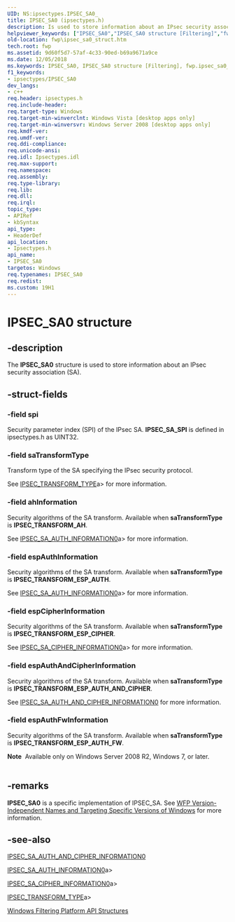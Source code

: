 ```yaml
---
UID: NS:ipsectypes.IPSEC_SA0_
title: IPSEC_SA0 (ipsectypes.h)
description: Is used to store information about an IPsec security association (SA).helpviewer_keywords: ["IPSEC_SA0","IPSEC_SA0 structure [Filtering]","fwp.ipsec_sa0_struct","ipsectypes/IPSEC_SA0"]
old-location: fwp\ipsec_sa0_struct.htm
tech.root: fwp
ms.assetid: 9d60f5d7-57af-4c33-90ed-b69a9671a9ce
ms.date: 12/05/2018
ms.keywords: IPSEC_SA0, IPSEC_SA0 structure [Filtering], fwp.ipsec_sa0_struct, ipsectypes/IPSEC_SA0
f1_keywords:
- ipsectypes/IPSEC_SA0
dev_langs:
- c++
req.header: ipsectypes.h
req.include-header: 
req.target-type: Windows
req.target-min-winverclnt: Windows Vista [desktop apps only]
req.target-min-winversvr: Windows Server 2008 [desktop apps only]
req.kmdf-ver: 
req.umdf-ver: 
req.ddi-compliance: 
req.unicode-ansi: 
req.idl: Ipsectypes.idl
req.max-support: 
req.namespace: 
req.assembly: 
req.type-library: 
req.lib: 
req.dll: 
req.irql: 
topic_type:
- APIRef
- kbSyntax
api_type:
- HeaderDef
api_location:
- Ipsectypes.h
api_name:
- IPSEC_SA0
targetos: Windows
req.typenames: IPSEC_SA0
req.redist: 
ms.custom: 19H1
---
```


# IPSEC_SA0 structure


## -description


The <b>IPSEC_SA0</b> structure is used to store information about an IPsec security association (SA).


## -struct-fields




### -field spi

Security parameter index (SPI) of the IPsec SA. <b>IPSEC_SA_SPI</b> is defined in ipsectypes.h as UINT32.


### -field saTransformType

Transform type of the SA specifying the IPsec security protocol.

See [IPSEC_TRANSFORM_TYPE](https://docs.microsoft.com/windows/desktop/api/ipsectypes/ne-ipsectypes-ipsec_transform_type)a> for more information.


### -field ahInformation

Security algorithms of the SA transform. Available when <b>saTransformType</b> is <b>IPSEC_TRANSFORM_AH</b>.

See [IPSEC_SA_AUTH_INFORMATION0](https://docs.microsoft.com/windows/desktop/api/ipsectypes/ns-ipsectypes-ipsec_sa_auth_information0)a> for more information.


### -field espAuthInformation

Security algorithms of the SA transform. Available when <b>saTransformType</b> is <b>IPSEC_TRANSFORM_ESP_AUTH</b>.

See [IPSEC_SA_AUTH_INFORMATION0](https://docs.microsoft.com/windows/desktop/api/ipsectypes/ns-ipsectypes-ipsec_sa_auth_information0)a> for more information.


### -field espCipherInformation

Security algorithms of the SA transform. Available when <b>saTransformType</b> is <b>IPSEC_TRANSFORM_ESP_CIPHER</b>.

See [IPSEC_SA_CIPHER_INFORMATION0](https://docs.microsoft.com/windows/desktop/api/ipsectypes/ns-ipsectypes-ipsec_sa_cipher_information0)a> for more information.


### -field espAuthAndCipherInformation

Security algorithms of the SA transform. Available when <b>saTransformType</b> is <b>IPSEC_TRANSFORM_ESP_AUTH_AND_CIPHER</b>.

See <a href="https://docs.microsoft.com/windows/win32/api/ipsectypes/ns-ipsectypes-ipsec_sa_auth_and_cipher_information0">IPSEC_SA_AUTH_AND_CIPHER_INFORMATION0</a> for more information.


### -field espAuthFwInformation

Security algorithms of the SA transform. Available when <b>saTransformType</b> is <b>IPSEC_TRANSFORM_ESP_AUTH_FW</b>.


<div class="alert"><b>Note</b>  Available only on Windows Server 2008 R2, Windows 7, or later.</div>
<div> </div>



## -remarks



<b>IPSEC_SA0</b> is a specific implementation of IPSEC_SA. See <a href="https://docs.microsoft.com/windows/desktop/FWP/wfp-version-independent-names-and-targeting-specific-versions-of-windows">WFP Version-Independent Names and Targeting Specific Versions of Windows</a>  for more information.




## -see-also




<a href="https://docs.microsoft.com/windows/win32/api/ipsectypes/ns-ipsectypes-ipsec_sa_auth_and_cipher_information0">IPSEC_SA_AUTH_AND_CIPHER_INFORMATION0</a>



[IPSEC_SA_AUTH_INFORMATION0](https://docs.microsoft.com/windows/desktop/api/ipsectypes/ns-ipsectypes-ipsec_sa_auth_information0)a>



[IPSEC_SA_CIPHER_INFORMATION0](https://docs.microsoft.com/windows/desktop/api/ipsectypes/ns-ipsectypes-ipsec_sa_cipher_information0)a>



[IPSEC_TRANSFORM_TYPE](https://docs.microsoft.com/windows/desktop/api/ipsectypes/ne-ipsectypes-ipsec_transform_type)a>



<a href="https://docs.microsoft.com/windows/desktop/FWP/fwp-structs">Windows Filtering Platform  API Structures</a>
 

 

